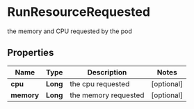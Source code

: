 

# RunResourceRequested

the memory and CPU requested by the pod

## Properties

Name | Type | Description | Notes
------------ | ------------- | ------------- | -------------
**cpu** | **Long** | the cpu requested |  [optional]
**memory** | **Long** | the memory requested |  [optional]



